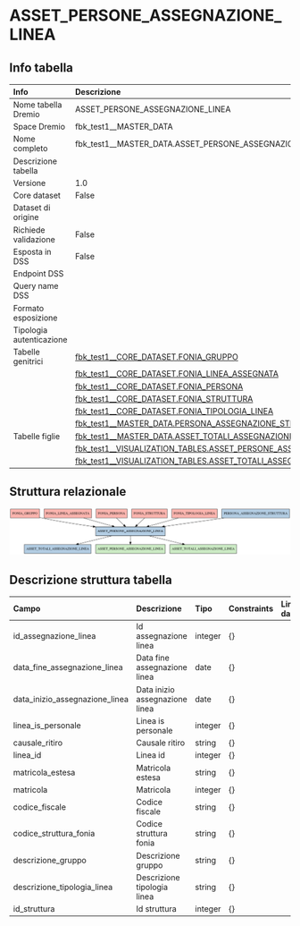 # ASSET_PERSONE_ASSEGNAZIONE_LINEA

## Info tabella

| Info                     | Descrizione                                                                                                                                       |
|:-------------------------|:--------------------------------------------------------------------------------------------------------------------------------------------------|
| Nome tabella Dremio      | ASSET_PERSONE_ASSEGNAZIONE_LINEA                                                                                                                  |
| Space Dremio             | fbk_test1__MASTER_DATA                                                                                                                            |
| Nome completo            | fbk_test1__MASTER_DATA.ASSET_PERSONE_ASSEGNAZIONE_LINEA                                                                                           |
| Descrizione tabella      |                                                                                                                                                   |
| Versione                 | 1.0                                                                                                                                               |
| Core dataset             | False                                                                                                                                             |
| Dataset di origine       |                                                                                                                                                   |
| Richiede validazione     | False                                                                                                                                             |
| Esposta in DSS           | False                                                                                                                                             |
| Endpoint DSS             |                                                                                                                                                   |
| Query name DSS           |                                                                                                                                                   |
| Formato esposizione      |                                                                                                                                                   |
| Tipologia autenticazione |                                                                                                                                                   |
| Tabelle genitrici        | [fbk_test1__CORE_DATASET.FONIA_GRUPPO](/fbk_test1__CORE_DATASET/FONIA_GRUPPO/markdown.md)                                                         |
|                          | [fbk_test1__CORE_DATASET.FONIA_LINEA_ASSEGNATA](/fbk_test1__CORE_DATASET/FONIA_LINEA_ASSEGNATA/markdown.md)                                       |
|                          | [fbk_test1__CORE_DATASET.FONIA_PERSONA](/fbk_test1__CORE_DATASET/FONIA_PERSONA/markdown.md)                                                       |
|                          | [fbk_test1__CORE_DATASET.FONIA_STRUTTURA](/fbk_test1__CORE_DATASET/FONIA_STRUTTURA/markdown.md)                                                   |
|                          | [fbk_test1__CORE_DATASET.FONIA_TIPOLOGIA_LINEA](/fbk_test1__CORE_DATASET/FONIA_TIPOLOGIA_LINEA/markdown.md)                                       |
|                          | [fbk_test1__MASTER_DATA.PERSONA_ASSEGNAZIONE_STRUTTURA](/fbk_test1__MASTER_DATA/PERSONA_ASSEGNAZIONE_STRUTTURA/markdown.md)                       |
| Tabelle figlie           | [fbk_test1__MASTER_DATA.ASSET_TOTALI_ASSEGNAZIONE_LINEA](/fbk_test1__MASTER_DATA/ASSET_TOTALI_ASSEGNAZIONE_LINEA/markdown.md)                     |
|                          | [fbk_test1__VISUALIZATION_TABLES.ASSET_PERSONE_ASSEGNAZIONE_LINEA](/fbk_test1__VISUALIZATION_TABLES/ASSET_PERSONE_ASSEGNAZIONE_LINEA/markdown.md) |
|                          | [fbk_test1__VISUALIZATION_TABLES.ASSET_TOTALI_ASSEGNAZIONE_LINEA](/fbk_test1__VISUALIZATION_TABLES/ASSET_TOTALI_ASSEGNAZIONE_LINEA/markdown.md)   |

## Struttura relazionale

![ASSET_PERSONE_ASSEGNAZIONE_LINEA](./graph_png.png)

## Descrizione struttura tabella

| Campo                          | Descrizione                    | Tipo    | Constraints   | Linked data   | errors   |
|:-------------------------------|:-------------------------------|:--------|:--------------|:--------------|:---------|
| id_assegnazione_linea          | Id assegnazione linea          | integer | {}            |               | {}       |
| data_fine_assegnazione_linea   | Data fine assegnazione linea   | date    | {}            |               | {}       |
| data_inizio_assegnazione_linea | Data inizio assegnazione linea | date    | {}            |               | {}       |
| linea_is_personale             | Linea is personale             | integer | {}            |               | {}       |
| causale_ritiro                 | Causale ritiro                 | string  | {}            |               | {}       |
| linea_id                       | Linea id                       | integer | {}            |               | {}       |
| matricola_estesa               | Matricola estesa               | string  | {}            |               | {}       |
| matricola                      | Matricola                      | integer | {}            |               | {}       |
| codice_fiscale                 | Codice fiscale                 | string  | {}            |               | {}       |
| codice_struttura_fonia         | Codice struttura fonia         | string  | {}            |               | {}       |
| descrizione_gruppo             | Descrizione gruppo             | string  | {}            |               | {}       |
| descrizione_tipologia_linea    | Descrizione tipologia linea    | string  | {}            |               | {}       |
| id_struttura                   | Id struttura                   | integer | {}            |               | {}       |
